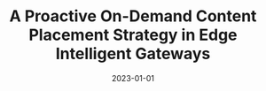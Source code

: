 ---
title: "A Proactive On-Demand Content Placement Strategy in Edge Intelligent Gateways"
collection: publications
category: journals
permalink: /publication/2023-proactive-on-demand
date: 2023-01-01
venue: 'IEEE Transactions on Parallel and Distributed Systems'
paperurl: 'https://ieeexplore.ieee.org/document/10054497'
citation: 'Hui Sun, Yiru Chen, Kewei Sha, <b>Shaoyuan Huang</b>, Xiaofei Wang, Weisong Shi. (2023). &quot;A Proactive On-Demand Content Placement Strategy in Edge Intelligent Gateways.&quot; <i>IEEE Transactions on Parallel and Distributed Systems</i>. (JCR-1, IF:5.6)'
--- 
